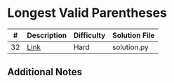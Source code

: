 # Longest Valid Parentheses
| #   | Description                                                      | Difficulty | Solution File |
| --- | ---------------------------------------------------------------- | ---------- | ------------- |
| 32  | [Link](https://leetcode.com/problems/longest-valid-parentheses/) | Hard       | solution.py   |

## Additional Notes
